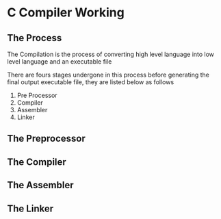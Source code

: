 # C Compiler Working

## The Process

The Compilation is the process of converting high level language into low level language and an executable file

There are fours stages undergone in this process before generating the final output executable file, they are listed below as follows
1. Pre Processor
2. Compiler
3. Assembler
4. Linker

## The Preprocessor

## The Compiler

## The Assembler

## The Linker
